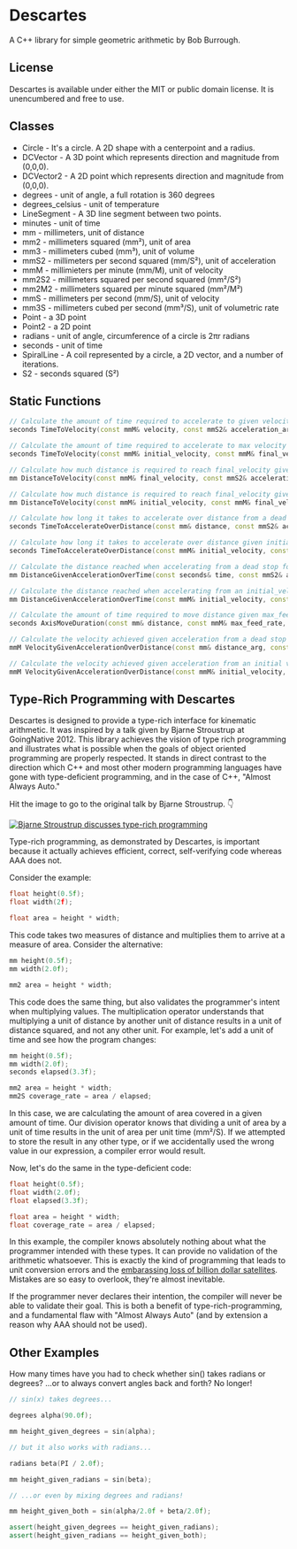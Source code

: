 # Descartes 

A C++ library for simple geometric arithmetic by Bob Burrough.


## License

Descartes is available under either the MIT or public domain license. It is unencumbered and free to use.


## Classes

* Circle - It's a circle. A 2D shape with a centerpoint and a radius.
* DCVector - A 3D point which represents direction and magnitude from (0,0,0).
* DCVector2 - A 2D point which represents direction and magnitude from (0,0,0).
* degrees - unit of angle, a full rotation is 360 degrees
* degrees_celsius - unit of temperature
* LineSegment - A 3D line segment between two points.
* minutes - unit of time
* mm - millimeters, unit of distance
* mm2 - millimeters squared (mm²), unit of area
* mm3 - millimeters cubed (mm³), unit of volume
* mmS2 - millimeters per second squared (mm/S²), unit of acceleration
* mmM - millimieters per minute (mm/M), unit of velocity
* mm2S2 - millimeters squared per second squared (mm²/S²)
* mm2M2 - millimeters squared per minute squared (mm²/M²)
* mmS - millimeters per second (mm/S), unit of velocity
* mm3S - millimeters cubed per second (mm³/S), unit of volumetric rate
* Point - a 3D point
* Point2 - a 2D point
* radians - unit of angle, circumference of a circle is 2πr radians
* seconds - unit of time
* SpiralLine - A coil represented by a circle, a 2D vector, and a number of iterations.
* S2 - seconds squared (S²)


## Static Functions 

```cpp
// Calculate the amount of time required to accelerate to given velocity from a dead stop.
seconds TimeToVelocity(const mmM& velocity, const mmS2& acceleration_arg);

// Calculate the amount of time required to accelerate to max velocity given an initial velocity.
seconds TimeToVelocity(const mmM& initial_velocity, const mmM& final_velocity, const mmS2& acceleration_arg);

// Calculate how much distance is required to reach final_velocity given acceleration from a dead stop.
mm DistanceToVelocity(const mmM& final_velocity, const mmS2& acceleration_arg);

// Calculate how much distance is required to reach final_velocity given acceleration and initial velocity.
mm DistanceToVelocity(const mmM& initial_velocity, const mmM& final_velocity, const mmS2& acceleration_arg);

// Calculate how long it takes to accelerate over distance from a dead stop.
seconds TimeToAccelerateOverDistance(const mm& distance, const mmS2& acceleration_arg);

// Calculate how long it takes to accelerate over distance given initial_velocity.
seconds TimeToAccelerateOverDistance(const mmM& initial_velocity, const mm& distance, const mmS2& acceleration_arg);

// Calculate the distance reached when accelerating from a dead stop for an amount of time.
mm DistanceGivenAccelerationOverTime(const seconds& time, const mmS2& acceleration_arg);

// Calculate the distance reached when accelerating from an initial_velocity for an amount of time.
mm DistanceGivenAccelerationOverTime(const mmM& initial_velocity, const seconds& time, const mmS2& acceleration_arg);

// Calculate the amount of time required to move distance given max_feed_rate and acceleration_arg. The motion profile is a trapezoidal move from a dead stop to a dead stop.
seconds AxisMoveDuration(const mm& distance, const mmM& max_feed_rate, const mmS2& acceleration_arg);

// Calculate the velocity achieved given acceleration from a dead stop over a given distance.
mmM VelocityGivenAccelerationOverDistance(const mm& distance_arg, const mmS2& acceleration_arg);

// Calculate the velocity achieved given acceleration from an initial velocity over a given distance.
mmM VelocityGivenAccelerationOverDistance(const mmM& initial_velocity, const mm& distance, const mmS2& acceleration_arg);
```


## Type-Rich Programming with Descartes

Descartes is designed to provide a type-rich interface for kinematic arithmetic.  It was inspired by a talk given by Bjarne Stroustrup at GoingNative 2012. This library achieves the vision of type rich programming and illustrates what is possible when the goals of object oriented programming are properly respected. It stands in direct contrast to the direction which C++ and most other modern programming languages have gone with type-deficient programming, and in the case of C++, "Almost Always Auto."

Hit the image to go to the original talk by Bjarne Stroustrup. 👇

[![Bjarne Stroustrup discusses type-rich programming](https://img.youtube.com/vi/OB-bdWKwXsU/0.jpg)](https://www.youtube.com/watch?v=OB-bdWKwXsU&t=1110s)


Type-rich programming, as demonstrated by Descartes, is important because it actually achieves efficient, correct, self-verifying code whereas AAA does not.

Consider the example:

```cpp
float height(0.5f);
float width(2f);

float area = height * width;
```

This code takes two measures of distance and multiplies them to arrive at a measure of area. Consider the alternative:

```cpp
mm height(0.5f);
mm width(2.0f);

mm2 area = height * width;
```

This code does the same thing, but also validates the programmer's intent when multiplying values. The multiplication operator understands that multiplying a unit of distance by another unit of distance results in a unit of distance squared, and not any other unit.  For example, let's add a unit of time and see how the program changes:

```cpp
mm height(0.5f);
mm width(2.0f);
seconds elapsed(3.3f);

mm2 area = height * width;
mm2S coverage_rate = area / elapsed;
```

In this case, we are calculating the amount of area covered in a given amount of time. Our division operator knows that dividing a unit of area by a unit of time results in the unit of area per unit time (mm²/S).  If we attempted to store the result in any other type, or if we accidentally used the wrong value in our expression, a compiler error would result.

Now, let's do the same in the type-deficient code:

```cpp
float height(0.5f);
float width(2.0f);
float elapsed(3.3f);

float area = height * width;
float coverage_rate = area / elapsed;
```

In this example, the compiler knows absolutely nothing about what the programmer intended with these types.  It can provide no validation of the arithmetic whatsoever.  This is exactly the kind of programming that leads to unit conversion errors and the [embarassing loss of billion dollar satellites](https://solarsystem.nasa.gov/missions/mars-climate-orbiter/in-depth/). Mistakes are so easy to overlook, they're almost inevitable.

If the programmer never declares their intention, the compiler will never be able to validate their goal. This is both a benefit of type-rich-programming, and a fundamental flaw with "Almost Always Auto" (and by extension a reason why AAA should not be used).


## Other Examples

How many times have you had to check whether sin() takes radians or degrees? ...or to always convert angles back and forth? No longer!

```cpp
// sin(x) takes degrees...

degrees alpha(90.0f);

mm height_given_degrees = sin(alpha);

// but it also works with radians...

radians beta(PI / 2.0f);

mm height_given_radians = sin(beta);

// ...or even by mixing degrees and radians!

mm height_given_both = sin(alpha/2.0f + beta/2.0f);

assert(height_given_degrees == height_given_radians);
assert(height_given_radians == height_given_both);
```
